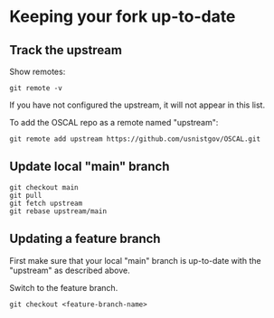 
# Keeping your fork up-to-date

## Track the upstream

Show remotes:
```
git remote -v
```

If you have not configured the upstream, it will not appear in this list.

To add the OSCAL repo as a remote named "upstream":

```
git remote add upstream https://github.com/usnistgov/OSCAL.git
```

## Update local "main" branch

```
git checkout main
git pull
git fetch upstream
git rebase upstream/main
```

## Updating a feature branch

First make sure that your local "main" branch is up-to-date with the "upstream" as described above.

Switch to the feature branch.

```
git checkout <feature-branch-name>
```
